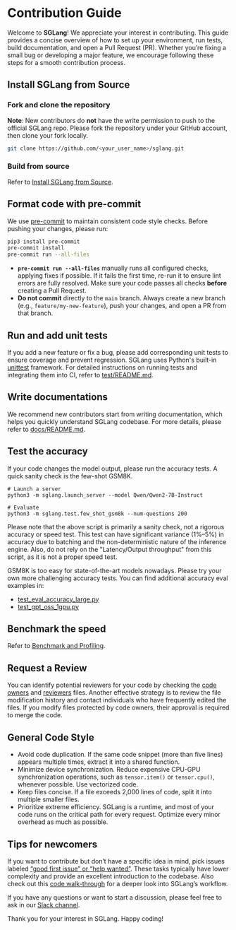 # Contribution Guide

Welcome to **SGLang**! We appreciate your interest in contributing. This guide provides a concise overview of how to set up your environment, run tests, build documentation, and open a Pull Request (PR). Whether you’re fixing a small bug or developing a major feature, we encourage following these steps for a smooth contribution process.

## Install SGLang from Source

### Fork and clone the repository

**Note**: New contributors do **not** have the write permission to push to the official SGLang repo. Please fork the repository under your GitHub account, then clone your fork locally.

```bash
git clone https://github.com/<your_user_name>/sglang.git
```

### Build from source

Refer to [Install SGLang from Source](../get_started/install.md#method-2-from-source).

## Format code with pre-commit

We use [pre-commit](https://pre-commit.com/) to maintain consistent code style checks. Before pushing your changes, please run:

```bash
pip3 install pre-commit
pre-commit install
pre-commit run --all-files
```

- **`pre-commit run --all-files`** manually runs all configured checks, applying fixes if possible. If it fails the first time, re-run it to ensure lint errors are fully resolved. Make sure your code passes all checks **before** creating a Pull Request.
- **Do not commit** directly to the `main` branch. Always create a new branch (e.g., `feature/my-new-feature`), push your changes, and open a PR from that branch.

## Run and add unit tests

If you add a new feature or fix a bug, please add corresponding unit tests to ensure coverage and prevent regression.
SGLang uses Python's built-in [unittest](https://docs.python.org/3/library/unittest.html) framework.
For detailed instructions on running tests and integrating them into CI, refer to [test/README.md](https://github.com/sgl-project/sglang/tree/main/test/README.md).

## Write documentations

We recommend new contributors start from writing documentation, which helps you quickly understand SGLang codebase.
For more details, please refer to [docs/README.md](https://github.com/sgl-project/sglang/tree/main/docs/README.md).

## Test the accuracy
If your code changes the model output, please run the accuracy tests. A quick sanity check is the few-shot GSM8K.

```
# Launch a server
python3 -m sglang.launch_server --model Qwen/Qwen2-7B-Instruct

# Evaluate
python3 -m sglang.test.few_shot_gsm8k --num-questions 200
```

Please note that the above script is primarily a sanity check, not a rigorous accuracy or speed test.
This test can have significant variance (1%–5%) in accuracy due to batching and the non-deterministic nature of the inference engine.
Also, do not rely on the "Latency/Output throughput" from this script, as it is not a proper speed test.

GSM8K is too easy for state-of-the-art models nowadays. Please try your own more challenging accuracy tests.
You can find additional accuracy eval examples in:
- [test_eval_accuracy_large.py](https://github.com/sgl-project/sglang/blob/main/test/srt/test_eval_accuracy_large.py)
- [test_gpt_oss_1gpu.py](https://github.com/sgl-project/sglang/blob/main/test/srt/test_gpt_oss_1gpu.py)

## Benchmark the speed
Refer to [Benchmark and Profiling](../developer_guide/benchmark_and_profiling.md).

## Request a Review
You can identify potential reviewers for your code by checking the [code owners](https://github.com/sgl-project/sglang/blob/main/.github/CODEOWNERS) and [reviewers](https://github.com/sgl-project/sglang/blob/main/.github/REVIEWERS.md) files.
Another effective strategy is to review the file modification history and contact individuals who have frequently edited the files.
If you modify files protected by code owners, their approval is required to merge the code.

## General Code Style
- Avoid code duplication. If the same code snippet (more than five lines) appears multiple times, extract it into a shared function.
- Minimize device synchronization. Reduce expensive CPU-GPU synchronization operations, such as `tensor.item()` or `tensor.cpu()`, whenever possible. Use vectorized code.
- Keep files concise. If a file exceeds 2,000 lines of code, split it into multiple smaller files.
- Prioritize extreme efficiency. SGLang is a runtime, and most of your code runs on the critical path for every request. Optimize every minor overhead as much as possible.

## Tips for newcomers

If you want to contribute but don’t have a specific idea in mind, pick issues labeled [“good first issue” or “help wanted”](https://github.com/sgl-project/sglang/issues?q=is%3Aissue+label%3A%22good+first+issue%22%2C%22help+wanted%22). These tasks typically have lower complexity and provide an excellent introduction to the codebase. Also check out this [code walk-through](https://github.com/zhaochenyang20/Awesome-ML-SYS-Tutorial/tree/main/sglang/code-walk-through) for a deeper look into SGLang’s workflow.

If you have any questions or want to start a discussion, please feel free to ask in our [Slack channel](https://slack.sglang.ai).

Thank you for your interest in SGLang. Happy coding!
